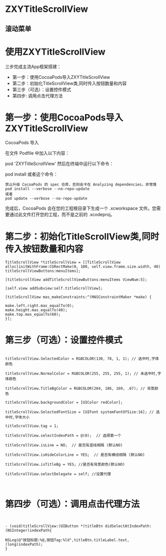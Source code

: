 
# ZXYTitleScrollView
## 滚动菜单
# 使用ZXYTitleScrollView

三步完成主流App框架搭建：

- 第一步：使用CocoaPods导入ZXYTitleScrollView
- 第二步：初始化TitleScrollView类,同时传入按钮数量和内容
- 第三步（可选）：设置控件模式
- 第四步: 调用点击代理方法

# 第一步：使用CocoaPods导入ZXYTitleScrollView

CocoaPods 导入

在文件 Podfile 中加入以下内容：

pod 'ZXYTitleScrollView'
然后在终端中运行以下命令：

pod install
或者这个命令：
```
禁止升级 CocoaPods 的 spec 仓库，否则会卡在 Analyzing dependencies，非常慢
pod install --verbose --no-repo-update
或者
pod update --verbose --no-repo-update
```
完成后，CocoaPods 会在您的工程根目录下生成一个 .xcworkspace 文件。您需要通过此文件打开您的工程，而不是之前的 .xcodeproj。

# 第二步：初始化TitleScrollView类,同时传入按钮数量和内容

```
TitleScrollView *titleScrollView = [[TitleScrollView alloc]initWithFrame:CGRectMake(0, 100, self.view.frame.size.width, 40) titleScrollViewButtons:menuItems];

[titleScrollView addTitleScrollViewButtons:menuItems ViewNum:5];

[self.view addSubview:self.titleScrollView];

[titleScrollView mas_makeConstraints:^(MASConstraintMaker *make) {

make.left.right.mas_equalTo(0);
make.height.mas_equalTo(40);
make.top.mas_equalTo(60);
}];

```

# 第三步（可选）：设置控件模式

```

titleScrollView.SelectedColor = RGBCOLOR(130, 78, 1, 1); // 选中时,字体颜色

titleScrollView.NormalColor = RGBCOLOR(255, 255, 255, 1); // 未选中时,字体颜色

titleScrollView.TitleBgColor = RGBCOLOR(204, 186, 169, .67); // 背景颜色

titleScrollView.backgroundColor = [UIColor redColor];

titleScrollView.SelectedFontSize = [UIFont systemFontOfSize:16]; // 选中时,字体大小

titleScrollView.tag = 1; 

titleScrollView.selectIndexPath = @(0);  // 选择第一个

titleScrollView.isLine = NO;  // 是否有竖线相隔 (默认NO)

titleScrollView.isHideColorLine = YES;  // 是否有横线相隔 (默认NO)

titleScrollView.isTitleBg = YES; //是否有背景颜色(默认NO)

titleScrollView.selectDelegate = self; //设置代理



``` 
# 第四步（可选）：调用点击代理方法


```


- (void)titleScrollView:(UIButton *)titleBtn didSelectAtIndexPath:(NSInteger)indexPath{

NSLog(@"按钮标题:%@,按钮Tag:%ld",titleBtn.titleLabel.text,(long)indexPath);
}

``` 
